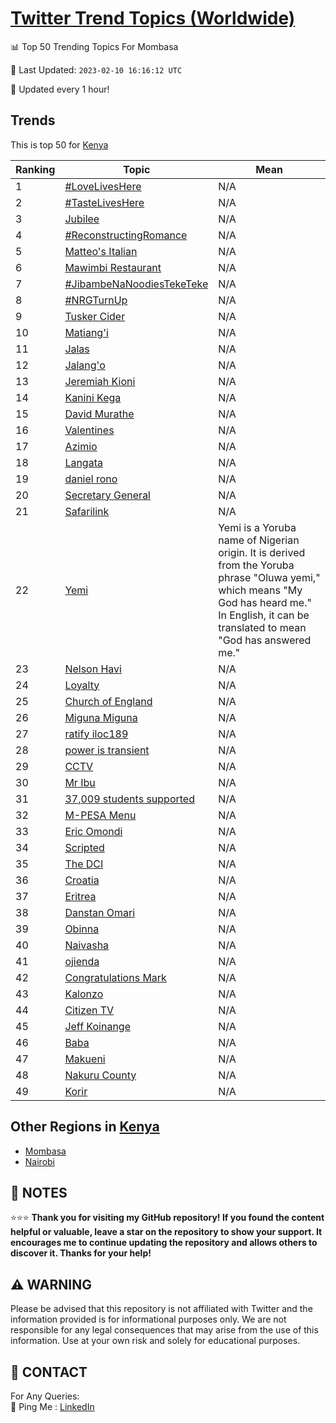 [Twitter Trend Topics (Worldwide)](https://github.com/ErcinDedeoglu/Twitter-Trend-Topics)
==========


📊 Top 50 Trending Topics For Mombasa

📆 Last Updated: `2023-02-10 16:16:12 UTC`

🔧 Updated every 1 hour!


## Trends

This is top 50 for [Kenya](</Kenya>)

| Ranking | Topic | Mean |
| ------- | ------------ | ------------ |
| 1 | [#LoveLivesHere](http://twitter.com/search?q=%23LoveLivesHere) | N/A |
| 2 | [#TasteLivesHere](http://twitter.com/search?q=%23TasteLivesHere) | N/A |
| 3 | [Jubilee](http://twitter.com/search?q=Jubilee) | N/A |
| 4 | [#ReconstructingRomance](http://twitter.com/search?q=%23ReconstructingRomance) | N/A |
| 5 | [Matteo's Italian](http://twitter.com/search?q=Matteo%27s+Italian) | N/A |
| 6 | [Mawimbi Restaurant](http://twitter.com/search?q=Mawimbi+Restaurant) | N/A |
| 7 | [#JibambeNaNoodiesTekeTeke](http://twitter.com/search?q=%23JibambeNaNoodiesTekeTeke) | N/A |
| 8 | [#NRGTurnUp](http://twitter.com/search?q=%23NRGTurnUp) | N/A |
| 9 | [Tusker Cider](http://twitter.com/search?q=Tusker+Cider) | N/A |
| 10 | [Matiang'i](http://twitter.com/search?q=Matiang%27i) | N/A |
| 11 | [Jalas](http://twitter.com/search?q=Jalas) | N/A |
| 12 | [Jalang'o](http://twitter.com/search?q=Jalang%27o) | N/A |
| 13 | [Jeremiah Kioni](http://twitter.com/search?q=Jeremiah+Kioni) | N/A |
| 14 | [Kanini Kega](http://twitter.com/search?q=Kanini+Kega) | N/A |
| 15 | [David Murathe](http://twitter.com/search?q=David+Murathe) | N/A |
| 16 | [Valentines](http://twitter.com/search?q=Valentines) | N/A |
| 17 | [Azimio](http://twitter.com/search?q=Azimio) | N/A |
| 18 | [Langata](http://twitter.com/search?q=Langata) | N/A |
| 19 | [daniel rono](http://twitter.com/search?q=daniel+rono) | N/A |
| 20 | [Secretary General](http://twitter.com/search?q=Secretary+General) | N/A |
| 21 | [Safarilink](http://twitter.com/search?q=Safarilink) | N/A |
| 22 | [Yemi](http://twitter.com/search?q=Yemi) | Yemi is a Yoruba name of Nigerian origin. It is derived from the Yoruba phrase "Oluwa yemi," which means "My God has heard me." In English, it can be translated to mean "God has answered me." |
| 23 | [Nelson Havi](http://twitter.com/search?q=Nelson+Havi) | N/A |
| 24 | [Loyalty](http://twitter.com/search?q=Loyalty) | N/A |
| 25 | [Church of England](http://twitter.com/search?q=Church+of+England) | N/A |
| 26 | [Miguna Miguna](http://twitter.com/search?q=Miguna+Miguna) | N/A |
| 27 | [ratify  iloc189](http://twitter.com/search?q=ratify++iloc189) | N/A |
| 28 | [power is transient](http://twitter.com/search?q=power+is+transient) | N/A |
| 29 | [CCTV](http://twitter.com/search?q=CCTV) | N/A |
| 30 | [Mr Ibu](http://twitter.com/search?q=Mr+Ibu) | N/A |
| 31 | [37,009 students supported](http://twitter.com/search?q=37%2c009+students+supported) | N/A |
| 32 | [M-PESA Menu](http://twitter.com/search?q=M-PESA+Menu) | N/A |
| 33 | [Eric Omondi](http://twitter.com/search?q=Eric+Omondi) | N/A |
| 34 | [Scripted](http://twitter.com/search?q=Scripted) | N/A |
| 35 | [The DCI](http://twitter.com/search?q=The+DCI) | N/A |
| 36 | [Croatia](http://twitter.com/search?q=Croatia) | N/A |
| 37 | [Eritrea](http://twitter.com/search?q=Eritrea) | N/A |
| 38 | [Danstan Omari](http://twitter.com/search?q=Danstan+Omari) | N/A |
| 39 | [Obinna](http://twitter.com/search?q=Obinna) | N/A |
| 40 | [Naivasha](http://twitter.com/search?q=Naivasha) | N/A |
| 41 | [ojienda](http://twitter.com/search?q=ojienda) | N/A |
| 42 | [Congratulations Mark](http://twitter.com/search?q=Congratulations+Mark) | N/A |
| 43 | [Kalonzo](http://twitter.com/search?q=Kalonzo) | N/A |
| 44 | [Citizen TV](http://twitter.com/search?q=Citizen+TV) | N/A |
| 45 | [Jeff Koinange](http://twitter.com/search?q=Jeff+Koinange) | N/A |
| 46 | [Baba](http://twitter.com/search?q=Baba) | N/A |
| 47 | [Makueni](http://twitter.com/search?q=Makueni) | N/A |
| 48 | [Nakuru County](http://twitter.com/search?q=Nakuru+County) | N/A |
| 49 | [Korir](http://twitter.com/search?q=Korir) | N/A |



## Other Regions in [Kenya](</Kenya>)

* [Mombasa](</Kenya/Mombasa.md>)
* [Nairobi](</Kenya/Nairobi.md>)



## 📝 NOTES

⭐⭐⭐ **Thank you for visiting my GitHub repository! If you found the content helpful or valuable, leave a star on the repository to show your support. It encourages me to continue updating the repository and allows others to discover it. Thanks for your help!**


## ⚠️ WARNING

Please be advised that this repository is not affiliated with Twitter and the information provided is for informational purposes only. We are not responsible for any legal consequences that may arise from the use of this information. Use at your own risk and solely for educational purposes.


## 📨 CONTACT

 For Any Queries:  
            🏓 Ping Me : [LinkedIn](https://www.linkedin.com/in/ercindedeoglu/)
